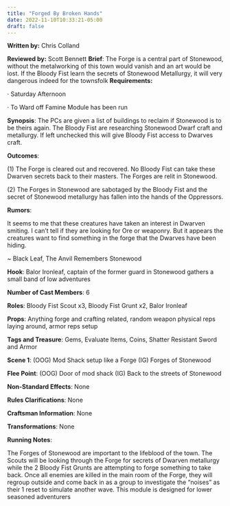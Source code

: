 ```yaml
---
title: "Forged By Broken Hands"
date: 2022-11-10T10:33:21-05:00
draft: false
---
```


**Written by:** Chris Colland

**Reviewed by:** Scott Bennett
**Brief**: The Forge is a central part of Stonewood, without the metalworking of this town would vanish and an art would be lost. If the Bloody Fist learn the secrets of Stonewood Metallurgy, it will very dangerous indeed for the townsfolk
 **Requirements:** 

·    Saturday Afternoon

·    To Ward off Famine Module has been run

**Synopsis**: The PCs are given a list of buildings to reclaim if Stonewood is to be theirs again. The Bloody Fist are researching Stonewood Dwarf craft and metallurgy. If left unchecked this will give Bloody Fist access to Dwarves craft. 

**Outcomes**: 

(1) The Forge is cleared out and recovered. No Bloody Fist can take these Dwarven secrets back to their masters. The Forges are relit in Stonewood. 

(2) The Forges in Stonewood are sabotaged by the Bloody Fist and the secret of Stonewood metallurgy has fallen into the hands of the Oppressors.

**Rumors**:

It seems to me that these creatures have taken an interest in Dwarven smiting. I can’t tell if they are looking for Ore or weaponry. But it appears the creatures want to find something in the forge that the Dwarves have been hiding.

~ Black Leaf, The Anvil Remembers Stonewood


 **Hook**: Balor Ironleaf, captain of the former guard in Stonewood gathers a small band of low adventures 

**Number of Cast Members**: 6

**Roles**: Bloody Fist Scout x3, Bloody Fist Grunt x2, Balor Ironleaf

**Props**: Anything forge and crafting related, random weapon physical reps laying around, armor reps setup

**Tags and Treasure**: Gems, Evaluate Items, Coins, Shatter Resistant Sword and Armor

**Scene 1**: (OOG) Mod Shack setup like a Forge (IG) Forges of Stonewood

**Flee Point**: (OOG) Door of mod shack (IG) Back to the streets of Stonewood

**Non-Standard Effects**: None

**Rules Clarifications**: None

**Craftsman Information**: None

**Transformations**: None

 **Running Notes**: 

The Forges of Stonewood are important to the lifeblood of the town. The Scouts will be looking through the Forge for secrets of Dwarven metallurgy while the 2 Bloody Fist Grunts are attempting to forge something to take back. Once all enemies are killed in the main room of the Forge, they will regroup outside and come back in as a group to investigate the “noises” as their 1 reset to simulate another wave. This module is designed for lower seasoned adventurers 